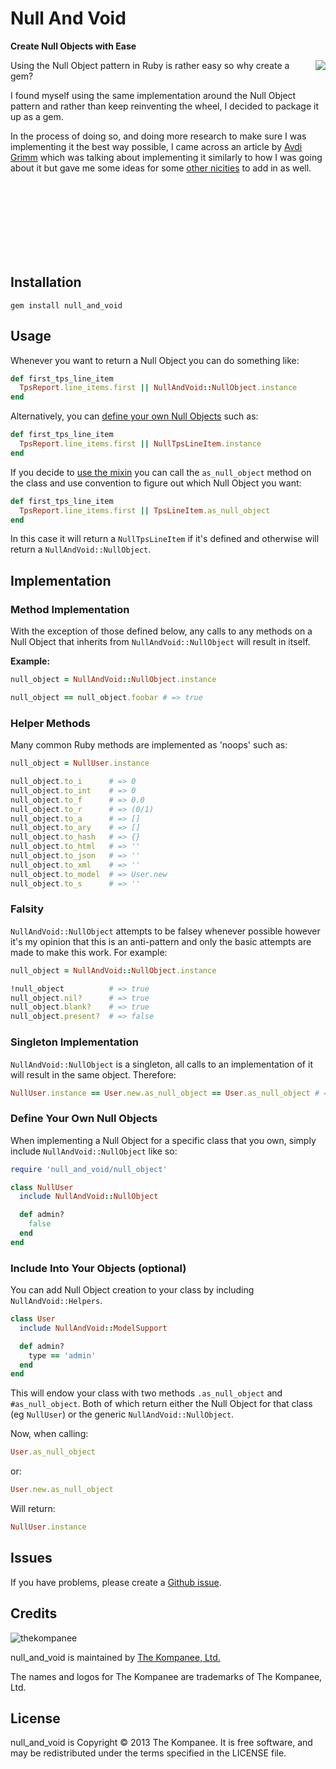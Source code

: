 Null And Void
================================

**Create Null Objects with Ease**

<img src="http://cdn.memegenerator.net/instances/300x/34275719.jpg" align="right" />

Using the Null Object pattern in Ruby is rather easy so why create a gem?

I found myself using the same implementation around the Null Object pattern and
rather than keep reinventing the wheel, I decided to package it up as a gem.

In the process of doing so, and doing more research to make sure I was
implementing it the best way possible, I came across an article by [Avdi
Grimm](http://devblog.avdi.org/2011/05/30/null-objects-and-falsiness) which was
talking about implementing it similarly to how I was going about it but gave me
some ideas for some [other nicities](#helpermethods) to add in as well.

<br/>
<br/>
<br/>
<br/>
<br/>
<br/>
<br/>

Installation
--------------------------------

    gem install null_and_void

Usage
--------------------------------

Whenever you want to return a Null Object you can do something like:

```ruby
def first_tps_line_item
  TpsReport.line_items.first || NullAndVoid::NullObject.instance
end
```

Alternatively, you can [define your own Null Objects](#defineyourownnullobjects)
such as:

```ruby
def first_tps_line_item
  TpsReport.line_items.first || NullTpsLineItem.instance
end
```

If you decide to [use the mixin](#includeintoyourobjectsoptional) you can call
the `as_null_object` method on the class and use convention to figure out which
Null Object you want:

```ruby
def first_tps_line_item
  TpsReport.line_items.first || TpsLineItem.as_null_object
end
```

In this case it will return a `NullTpsLineItem` if it's defined and otherwise
will return a `NullAndVoid::NullObject`.

Implementation
--------------------------------

### Method Implementation #####################################################

With the exception of those defined below, any calls to any methods on a Null
Object that inherits from `NullAndVoid::NullObject` will result in itself.

**Example:**

```ruby
null_object = NullAndVoid::NullObject.instance

null_object == null_object.foobar # => true
```

### Helper Methods ############################################################

Many common Ruby methods are implemented as 'noops' such as:

```ruby
null_object = NullUser.instance

null_object.to_i      # => 0
null_object.to_int    # => 0
null_object.to_f      # => 0.0
null_object.to_r      # => (0/1)
null_object.to_a      # => []
null_object.to_ary    # => []
null_object.to_hash   # => {}
null_object.to_html   # => ''
null_object.to_json   # => ''
null_object.to_xml    # => ''
null_object.to_model  # => User.new
null_object.to_s      # => ''
```

### Falsity ###################################################################

`NullAndVoid::NullObject` attempts to be falsey whenever possible however it's
my opinion that this is an anti-pattern and only the basic attempts are made to
make this work.  For example:

```ruby
null_object = NullAndVoid::NullObject.instance

!null_object          # => true
null_object.nil?      # => true
null_object.blank?    # => true
null_object.present?  # => false
```

### Singleton Implementation ##################################################

`NullAndVoid::NullObject` is a singleton, all calls to an implementation of it
will result in the same object.  Therefore:

```ruby
NullUser.instance == User.new.as_null_object == User.as_null_object # => true
```

### Define Your Own Null Objects ##############################################

When implementing a Null Object for a specific class that you own, simply
include `NullAndVoid::NullObject` like so:

```ruby
require 'null_and_void/null_object'

class NullUser
  include NullAndVoid::NullObject

  def admin?
    false
  end
end
```

### Include Into Your Objects (optional) ######################################

You can add Null Object creation to your class by including
`NullAndVoid::Helpers`.

```ruby
class User
  include NullAndVoid::ModelSupport

  def admin?
    type == 'admin'
  end
end
```

This will endow your class with two methods `.as_null_object` and
`#as_null_object`. Both of which return either the Null Object for that class
(eg `NullUser`) or the generic `NullAndVoid::NullObject`.

Now, when calling:

```ruby
User.as_null_object
```

or:

```ruby
User.new.as_null_object
```

Will return:

```ruby
NullUser.instance
```

Issues
------

If you have problems, please create a [Github issue](issues).

Credits
-------

![thekompanee](http://www.thekompanee.com/public_files/kompanee-github-readme-logo.png)

null_and_void is maintained by [The Kompanee, Ltd.](http://www.thekompanee.com)

The names and logos for The Kompanee are trademarks of The Kompanee, Ltd.

License
-------

null_and_void is Copyright &copy; 2013 The Kompanee. It is free software, and may be redistributed under the terms specified in the LICENSE file.
